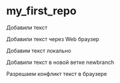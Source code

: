 # my_first_repo

Добавили текст

Добавили текст через Web браузер

Добавим текст локально

Добавили текст в новой ветке newbranch

Разрешаем конфликт текст в браузере
